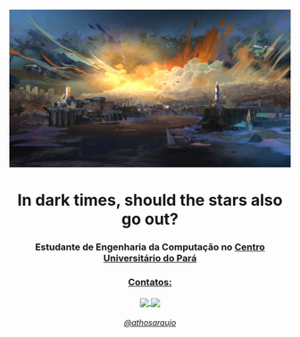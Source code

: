 <h4 align="center">
 
![Revachol](https://github.com/athosaraujo/athosaraujo/blob/main/revachol.jpg)
 

<h4 align="center">
<h1 align="center">In dark times, should the stars also go out?</h1>



<h3 align="center"> Estudante de Engenharia da Computação no <a href="https://www.cesupa.br">Centro Universitário do Pará</h3>


<h3 align="center">Contatos:</h3>

<p align="center">
  <a href="https://instagram.com/ahtoous/">
    <img
      align="center"
      src="https://img.shields.io/badge/Instagram-1C1C1C?style=for-the-badge&logo=instagram&logoColor=16348C"
    />
  </a>
  <a href="https://www.linkedin.com/in/athos-ara%C3%BAjo-127547234/">
    <img
         align="center"
         src="https://img.shields.io/badge/LinkedIn-1C1C1C?style=for-the-badge&logo=linkedin&logoColor=F2AC29"
  </a>

</p>

 
</p>
<h6 align="center"> @athosaraujo</h5>
</details>
